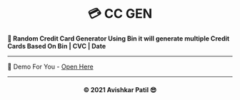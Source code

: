 <h1 align='center'>💳 CC GEN</h1>

<b>💞 Random Credit Card Generator Using Bin it will generate multiple Credit Cards Based On Bin | CVC | Date </b>

***

🍃 Demo For You - [Open Here](https://avipatilpro.github.io/cc_gen/)

---

<h4 align='center'> © 2021 Avishkar Patil 😎 <h4>
